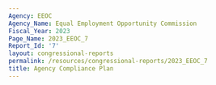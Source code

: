 ```yaml
---
Agency: EEOC
Agency_Name: Equal Employment Opportunity Commission
Fiscal_Year: 2023
Page_Name: 2023_EEOC_7
Report_Id: '7'
layout: congressional-reports
permalink: /resources/congressional-reports/2023_EEOC_7
title: Agency Compliance Plan
---
```

